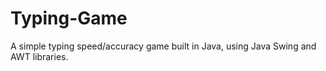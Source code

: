 # Typing-Game
A simple typing speed/accuracy game built in Java, using Java Swing and AWT libraries.
